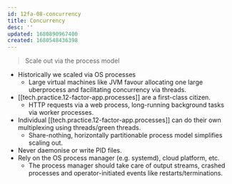 ```yaml
---
id: 12fa-08-concurrency
title: Concurrency
desc: ''
updated: 1680890967400
created: 1680548436398
---
```

> Scale out via the process model

- Historically we scaled via OS processes
    - Large virtual machines like JVM favour allocating one large uberprocess and facilitating concurrency via threads.
- [[tech.practice.12-factor-app.processes]] are a first-class citizen.
    - HTTP requests via a web process, long-running background tasks via worker processes.
- Individual [[tech.practice.12-factor-app.processes]] can do their own multiplexing using threads/green threads.
    - Share-nothing, horizontally partitionable process model simplifies scaling out.
- Never daemonise or write PID files.
- Rely on the OS process manager (e.g. systemd), cloud platform, etc.
    - The process manager should take care of output streams, crashed processes and operator-initiated events like restarts/terminations.
